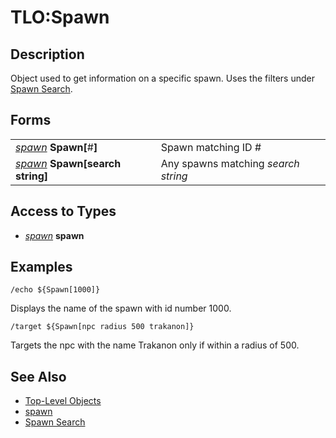 # TLO:Spawn

## Description

Object used to get information on a specific spawn. Uses the filters under [Spawn Search](../../general-information/spawn-search.md).

## Forms

|  |  |
| :--- | :--- |
| [_spawn_](../data-types/datatype-spawn.md) **Spawn[**\#**]** | Spawn matching ID \# |
| [_spawn_](../data-types/datatype-spawn.md) **Spawn[**search string**]** | Any spawns matching _search string_ |

## Access to Types

* [_spawn_](../data-types/datatype-spawn.md) **spawn**

## Examples

`/echo ${Spawn[1000]}`

Displays the name of the spawn with id number 1000.

`/target ${Spawn[npc radius 500 trakanon]}`

Targets the npc with the name Trakanon only if within a radius of 500.

## See Also

* [Top-Level Objects](./)
* [spawn](../data-types/datatype-spawn.md)
* [Spawn Search](../../general-information/spawn-search.md)

